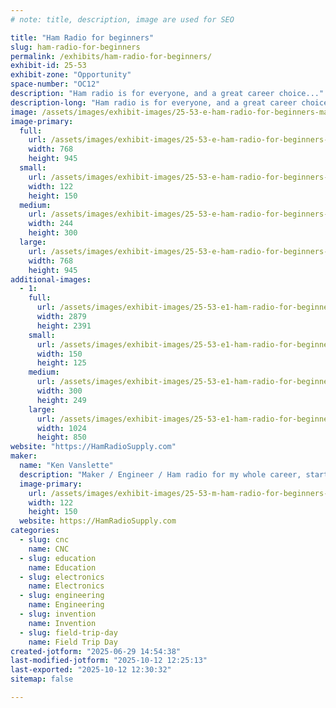 ```yaml
---
# note: title, description, image are used for SEO

title: "Ham Radio for beginners"
slug: ham-radio-for-beginners
permalink: /exhibits/ham-radio-for-beginners/
exhibit-id: 25-53
exhibit-zone: "Opportunity"
space-number: "OC12"
description: "Ham radio is for everyone, and a great career choice..."
description-long: "Ham radio is for everyone, and a great career choice.  It is a technical hobby and requires an FCC license - on the flip side you will be able to operate on dozens of radio frequency bands and communicate world wide."
image: /assets/images/exhibit-images/25-53-e-ham-radio-for-beginners-makerfaire-w1hv-maker-2024-244x300.jpg
image-primary: 
  full:
    url: /assets/images/exhibit-images/25-53-e-ham-radio-for-beginners-makerfaire-w1hv-maker-2024-full.jpg
    width: 768
    height: 945
  small:
    url: /assets/images/exhibit-images/25-53-e-ham-radio-for-beginners-makerfaire-w1hv-maker-2024-122x150.jpg
    width: 122
    height: 150
  medium:
    url: /assets/images/exhibit-images/25-53-e-ham-radio-for-beginners-makerfaire-w1hv-maker-2024-244x300.jpg
    width: 244
    height: 300
  large:
    url: /assets/images/exhibit-images/25-53-e-ham-radio-for-beginners-makerfaire-w1hv-maker-2024-768x945.jpg
    width: 768
    height: 945
additional-images: 
  - 1:
    full:
      url: /assets/images/exhibit-images/25-53-e1-ham-radio-for-beginners-makerfaire2023-w1hv-5220ad5-full.jpg
      width: 2879
      height: 2391
    small:
      url: /assets/images/exhibit-images/25-53-e1-ham-radio-for-beginners-makerfaire2023-w1hv-5220ad5-150x125.jpg
      width: 150
      height: 125
    medium:
      url: /assets/images/exhibit-images/25-53-e1-ham-radio-for-beginners-makerfaire2023-w1hv-5220ad5-300x249.jpg
      width: 300
      height: 249
    large:
      url: /assets/images/exhibit-images/25-53-e1-ham-radio-for-beginners-makerfaire2023-w1hv-5220ad5-1024x850.jpg
      width: 1024
      height: 850
website: "https://HamRadioSupply.com"
maker: 
  name: "Ken Vanslette"
  description: "Maker / Engineer / Ham radio for my whole career, starting in Grade school and going strong ever since."
  image-primary:
    url: /assets/images/exhibit-images/25-53-m-ham-radio-for-beginners-makerfaire-w1hvcompress-g-244x300.jpg
    width: 122
    height: 150
  website: https://HamRadioSupply.com
categories: 
  - slug: cnc
    name: CNC
  - slug: education
    name: Education
  - slug: electronics
    name: Electronics
  - slug: engineering
    name: Engineering
  - slug: invention
    name: Invention
  - slug: field-trip-day
    name: Field Trip Day
created-jotform: "2025-06-29 14:54:38"
last-modified-jotform: "2025-10-12 12:25:13"
last-exported: "2025-10-12 12:30:32"
sitemap: false

---
```

